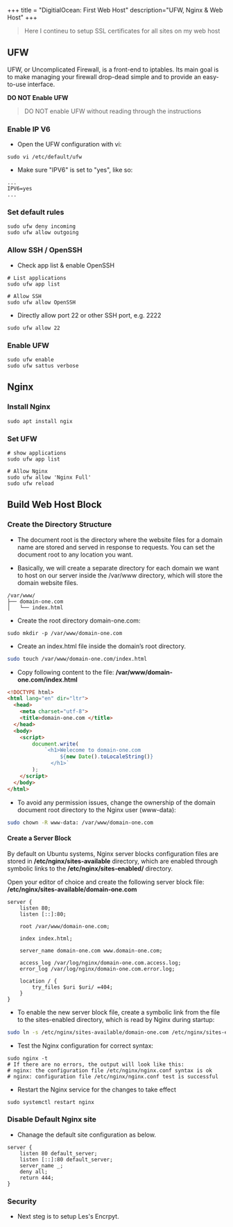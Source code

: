 +++
title = "DigitialOcean: First Web Host"
description="UFW, Nginx & Web Host"
+++

> Here I contineu to setup SSL certificates for all sites on my web host

## UFW

UFW, or Uncomplicated Firewall, is a front-end to iptables. Its main goal is to make managing your firewall drop-dead simple and to provide an easy-to-use interface.

**DO NOT Enable UFW**

> DO NOT enable UFW without reading through the instructions

### Enable IP V6

* Open the UFW configuration with vi:

```
sudo vi /etc/default/ufw
```

* Make sure "IPV6" is set to "yes", like so:

```
...
IPV6=yes
...
```

### Set default rules

```
sudo ufw deny incoming
sudo ufw allow outgoing
```

### Allow SSH / OpenSSH

* Check app list & enable OpenSSH

```
# List applications
sudo ufw app list

# Allow SSH
sudo ufw allow OpenSSH
```

* Directly allow port 22 or other SSH port, e.g. 2222

```
sudo ufw allow 22 
```


### Enable UFW

```
sudo ufw enable
sudo ufw sattus verbose
```


## Nginx


### Install Nginx

```
sudo apt install ngix
```

### Set UFW

```
# show applications 
sudo ufw app list

# Allow Nginx 
sudo ufw allow 'Nginx Full'
sudo ufw reload
```


## Build Web Host Block

### Create the Directory Structure

* The document root is the directory where the website files for a domain name are stored and served in response to requests. You can set the document root to any location you want.

* Basically, we will create a separate directory for each domain we want to host on our server inside the /var/www directory, which will store the domain website files. 

```
/var/www/
├── domain-one.com
│   └── index.html
```

* Create the root directory domain-one.com:

```
sudo mkdir -p /var/www/domain-one.com
```

* Create an index.html file inside the domain’s root directory.

```bash
sudo touch /var/www/domain-one.com/index.html
```

* Copy following content to the file: __/var/www/domain-one.com/index.html__ 

```html
<!DOCTYPE html>
<html lang="en" dir="ltr">
  <head>
    <meta charset="utf-8">
    <title>domain-one.com </title>
  </head>
  <body>
    <script>
        document.write(
            `<h1>Welecome to domain-one.com  
                 ${new Date().toLocaleString()} 
              </h1>`
        );
    </script>
  </body>
</html>
```

* To avoid any permission issues, change the ownership of the domain document root directory to the Nginx user (www-data):

```bash
sudo chown -R www-data: /var/www/domain-one.com
```

#### Create a Server Block

By default on Ubuntu systems, Nginx server blocks configuration files are stored in __/etc/nginx/sites-available__ directory, which are enabled through symbolic links to the __/etc/nginx/sites-enabled/__ directory.

Open your editor of choice and create the following server block file: __/etc/nginx/sites-available/domain-one.com__

```nginx
server {
    listen 80;
    listen [::]:80;

    root /var/www/domain-one.com;

    index index.html;

    server_name domain-one.com www.domain-one.com;

    access_log /var/log/nginx/domain-one.com.access.log;
    error_log /var/log/nginx/domain-one.com.error.log;

    location / {
        try_files $uri $uri/ =404;
    }
}
```


* To enable the new server block file, create a symbolic link from the file to the sites-enabled directory, which is read by Nginx during startup:

```bash
sudo ln -s /etc/nginx/sites-available/domain-one.com /etc/nginx/sites-enabled/
```

* Test the Nginx configuration for correct syntax:

```
sudo nginx -t
# If there are no errors, the output will look like this:
# nginx: the configuration file /etc/nginx/nginx.conf syntax is ok
# nginx: configuration file /etc/nginx/nginx.conf test is successful

```


* Restart the Nginx service for the changes to take effect

```
sudo systemctl restart nginx
```


### Disable Default Nginx site

* Chanage the default site configuration as below.

```nginx
server {
    listen 80 default_server;
    listen [::]:80 default_server;
    server_name _;
    deny all;
    return 444;
}
```


### Security

* Next steg is to setup Les's Encrpyt.